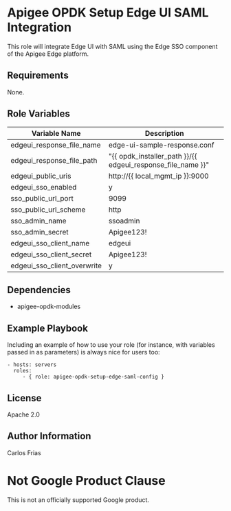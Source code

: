 Apigee OPDK Setup Edge UI SAML Integration
=========

This role will integrate Edge UI with SAML using the Edge SSO component of the Apigee Edge platform.  


Requirements
------------

None.

Role Variables
--------------

| Variable Name | Description |
| --- | --- |
| edgeui_response_file_name | edge-ui-sample-response.conf |
| edgeui_response_file_path | "{{ opdk_installer_path }}/{{ edgeui_response_file_name }}" |
| edgeui_public_uris | http://{{ local_mgmt_ip }}:9000 |
| edgeui_sso_enabled | y |
| sso_public_url_port | 9099 |
| sso_public_url_scheme | http |
| sso_admin_name | ssoadmin |
| sso_admin_secret | Apigee123! |
| edgeui_sso_client_name | edgeui |
| edgeui_sso_client_secret | Apigee123! |
| edgeui_sso_client_overwrite | y |


Dependencies
------------

* apigee-opdk-modules

Example Playbook
----------------

Including an example of how to use your role (for instance, with variables passed in as parameters) is always nice for users too:

    - hosts: servers
      roles:
         - { role: apigee-opdk-setup-edge-saml-config }

License
-------

Apache 2.0

Author Information
------------------

Carlos Frias



<!-- BEGIN Google Required Disclaimer -->

# Not Google Product Clause

This is not an officially supported Google product.
<!-- END Google Required Disclaimer -->
